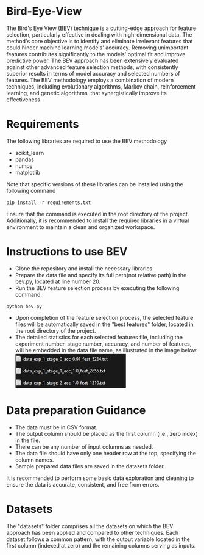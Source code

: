 # Bird-Eye-View
The Bird's Eye View (BEV) technique is a cutting-edge approach for feature selection, particularly effective in dealing with high-dimensional data. The method's core objective is to identify and eliminate irrelevant features that could hinder machine learning models' accuracy. Removing unimportant features contributes significantly to the models' optimal fit and improve predictive power. The BEV approach has been extensively evaluated against other advanced feature selection methods, with consistently superior results in terms of model accuracy and selected numbers of features. The BEV methodology employs a combination of modern techniques, including evolutionary algorithms, Markov chain, reinforcement learning, and genetic algorithms, that synergistically improve its effectiveness. 

# Requirements
The following libraries are required to use the BEV methodology
* scikit_learn
* pandas
* numpy
* matplotlib

Note that specific versions of these libraries can be installed using the following command
```
pip install -r requirements.txt
```

Ensure that the command is executed in the root directory of the project. Additionally, it is recommended to install the required libraries in a virtual environment to maintain a clean and organized workspace.

# Instructions to use BEV

*	Clone the repository and install the necessary libraries.
*	Prepare the data file and specify its full path(not relative path) in the bev.py, located at line number 20.
*	Run the BEV feature selection process by executing the following command.
```
python bev.py
```

*	Upon completion of the feature selection process, the selected feature files will be automatically saved in the "best features" folder, located in the root directory of the project.
*	The detailed statistics for each selected features file, including the experiment number, stage number, accuracy, and number of features, will be embedded in the data file name, as illustrated in the image below ![Screenshot](sample_best_features_files.png) 

# Data preparation Guidance
*	The data must be in CSV format.
*	The output column should be placed as the first column (i.e., zero index) in the file.
*	There can be any number of input columns as needed.
*	The data file should have only one header row at the top, specifying the column names.
*	Sample prepared data files are saved in the datasets folder.

It is recommended to perform some basic data exploration and cleaning to ensure the data is accurate, consistent, and free from errors.

# Datasets
The "datasets" folder comprises all the datasets on which the BEV approach has been applied and compared to other techniques. Each dataset follows a common pattern, with the output variable located in the first column (indexed at zero) and the remaining columns serving as inputs.

